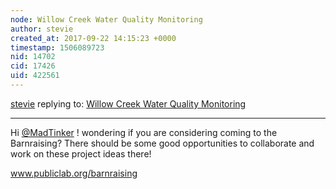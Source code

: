 ```yaml
---
node: Willow Creek Water Quality Monitoring
author: stevie
created_at: 2017-09-22 14:15:23 +0000
timestamp: 1506089723
nid: 14702
cid: 17426
uid: 422561
---
```




[stevie](../profile/stevie) replying to: [Willow Creek Water Quality Monitoring](../notes/MadTinker/07-31-2017/willow-creek-water-quality-monitoring)

----
Hi [@MadTinker](/profile/MadTinker) ! wondering if you are considering coming to the Barnraising? There should be some good opportunities to collaborate and work on these project ideas there!  

www.publiclab.org/barnraising 